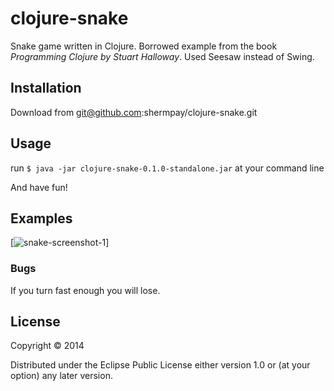 # clojure-snake

Snake game written in Clojure.
Borrowed example from the book *Programming Clojure by Stuart Halloway*.
Used Seesaw instead of Swing.

## Installation

Download from git@github.com:shermpay/clojure-snake.git

## Usage


run `$ java -jar clojure-snake-0.1.0-standalone.jar` at your command line

And have fun!

## Examples

[![snake-screenshot-1](https://github.com/shermapy/clojure-snake/img/snake_screenshot_1.png)]

### Bugs

If you turn fast enough you will lose.

## License

Copyright © 2014

Distributed under the Eclipse Public License either version 1.0 or (at
your option) any later version.
